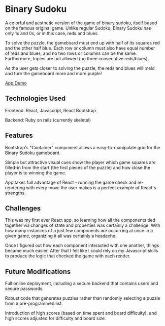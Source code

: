 # Binary Sudoku

A colorful and aesthetic version of the game of binary sudoku, itself based on the famous original game. Unlike regular Sudoku, Binary Sudoku has only 1s and 0s, or in this case, reds and blues.

To solve the puzzle, the gameboard must end up with half of its squares red and the other half blue. Each row or column must also have equal number of reds and blues, and no two rows or columns can be the same. Furthermore, triples are not allowed (no three consecutive reds/blues).

As the user gets closer to solving the puzzle, the reds and blues will meld and turn the gameboard more and more purple!

[App Demo](https://youtu.be/JV4jlyRmnw0)

## Technologies Used

Frontend: React, Javascript, React Bootstrap

Backend: Ruby on rails (currently skeletal)

## Features

Bootstrap's "Container" component allows a easy-to-manipulate grid for the Binary Sudoku gameboard.

Simple but attractive visual cues show the player which game squares are filled-in from the start (the first pieces of the puzzle) and how close the player is to winning the game.

App takes full advantage of React - running the game check and re-rendering with every move the user makes is a perfect example of React's strengths.

## Challenges

This was my first ever React app, so learning how all the components tied together via changes of state and properties was certainly a challenge. With how many instances of a just few components are occurring at once in a given game, organizing it all was certainly a headache.

Once I figured out how each component interacted with one another, things became much easier. After that I felt like I could rely on my Javascript skills to produce the logic that checked the game with each render.

## Future Modifications

Full online deployment, including a secure backend that contains users and secure passwords.

Robust code that generates puzzles rather than randomly selecting a puzzle from a pre-programmed list.

Introduction of high scores (based on time spent and board difficulty), and high scores adjusted for difficulty and board size.

 
